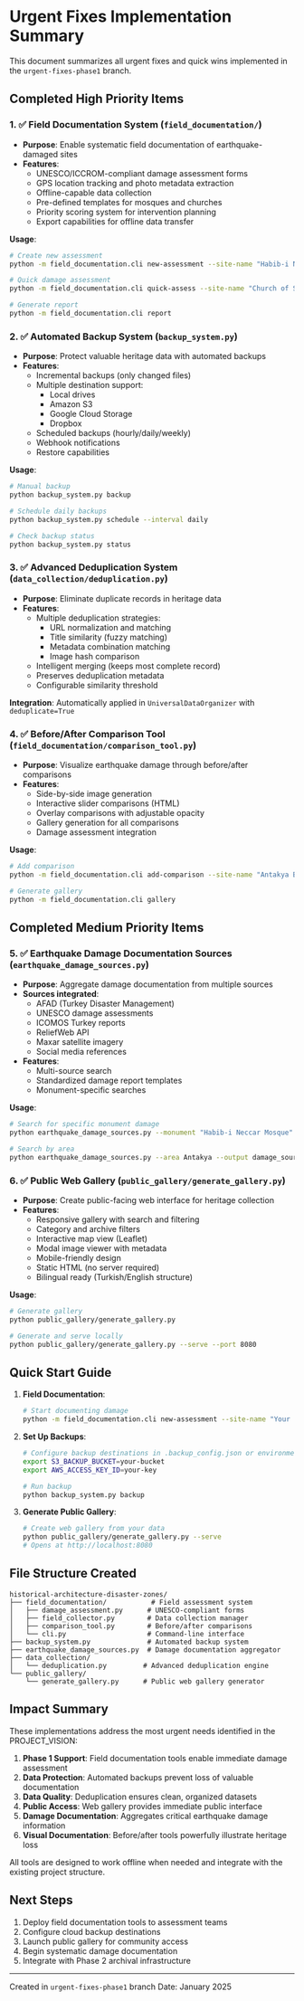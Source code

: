 # Urgent Fixes Implementation Summary

This document summarizes all urgent fixes and quick wins implemented in the `urgent-fixes-phase1` branch.

## Completed High Priority Items

### 1. ✅ Field Documentation System (`field_documentation/`)
- **Purpose**: Enable systematic field documentation of earthquake-damaged sites
- **Features**:
  - UNESCO/ICCROM-compliant damage assessment forms
  - GPS location tracking and photo metadata extraction
  - Offline-capable data collection
  - Pre-defined templates for mosques and churches
  - Priority scoring system for intervention planning
  - Export capabilities for offline data transfer

**Usage**:
```bash
# Create new assessment
python -m field_documentation.cli new-assessment --site-name "Habib-i Neccar Mosque" --site-id "ANT001" --template mosque

# Quick damage assessment
python -m field_documentation.cli quick-assess --site-name "Church of St. Pierre" --site-id "ANT002" --damage severe --urgency immediate --photos photo1.jpg photo2.jpg

# Generate report
python -m field_documentation.cli report
```

### 2. ✅ Automated Backup System (`backup_system.py`)
- **Purpose**: Protect valuable heritage data with automated backups
- **Features**:
  - Incremental backups (only changed files)
  - Multiple destination support:
    - Local drives
    - Amazon S3
    - Google Cloud Storage
    - Dropbox
  - Scheduled backups (hourly/daily/weekly)
  - Webhook notifications
  - Restore capabilities

**Usage**:
```bash
# Manual backup
python backup_system.py backup

# Schedule daily backups
python backup_system.py schedule --interval daily

# Check backup status
python backup_system.py status
```

### 3. ✅ Advanced Deduplication System (`data_collection/deduplication.py`)
- **Purpose**: Eliminate duplicate records in heritage data
- **Features**:
  - Multiple deduplication strategies:
    - URL normalization and matching
    - Title similarity (fuzzy matching)
    - Metadata combination matching
    - Image hash comparison
  - Intelligent merging (keeps most complete record)
  - Preserves deduplication metadata
  - Configurable similarity threshold

**Integration**: Automatically applied in `UniversalDataOrganizer` with `deduplicate=True`

### 4. ✅ Before/After Comparison Tool (`field_documentation/comparison_tool.py`)
- **Purpose**: Visualize earthquake damage through before/after comparisons
- **Features**:
  - Side-by-side image generation
  - Interactive slider comparisons (HTML)
  - Overlay comparisons with adjustable opacity
  - Gallery generation for all comparisons
  - Damage assessment integration

**Usage**:
```bash
# Add comparison
python -m field_documentation.cli add-comparison --site-name "Antakya Bazaar" --site-id "ANT003" --before old_photo.jpg --after damage_photo.jpg --damage "severe"

# Generate gallery
python -m field_documentation.cli gallery
```

## Completed Medium Priority Items

### 5. ✅ Earthquake Damage Documentation Sources (`earthquake_damage_sources.py`)
- **Purpose**: Aggregate damage documentation from multiple sources
- **Sources integrated**:
  - AFAD (Turkey Disaster Management)
  - UNESCO damage assessments
  - ICOMOS Turkey reports
  - ReliefWeb API
  - Maxar satellite imagery
  - Social media references
- **Features**:
  - Multi-source search
  - Standardized damage report templates
  - Monument-specific searches

**Usage**:
```bash
# Search for specific monument damage
python earthquake_damage_sources.py --monument "Habib-i Neccar Mosque"

# Search by area
python earthquake_damage_sources.py --area Antakya --output damage_sources.json
```

### 6. ✅ Public Web Gallery (`public_gallery/generate_gallery.py`)
- **Purpose**: Create public-facing web interface for heritage collection
- **Features**:
  - Responsive gallery with search and filtering
  - Category and archive filters
  - Interactive map view (Leaflet)
  - Modal image viewer with metadata
  - Mobile-friendly design
  - Static HTML (no server required)
  - Bilingual ready (Turkish/English structure)

**Usage**:
```bash
# Generate gallery
python public_gallery/generate_gallery.py

# Generate and serve locally
python public_gallery/generate_gallery.py --serve --port 8080
```

## Quick Start Guide

1. **Field Documentation**:
   ```bash
   # Start documenting damage
   python -m field_documentation.cli new-assessment --site-name "Your Site" --site-id "ID001" --assessor "Your Name"
   ```

2. **Set Up Backups**:
   ```bash
   # Configure backup destinations in .backup_config.json or environment variables
   export S3_BACKUP_BUCKET=your-bucket
   export AWS_ACCESS_KEY_ID=your-key
   
   # Run backup
   python backup_system.py backup
   ```

3. **Generate Public Gallery**:
   ```bash
   # Create web gallery from your data
   python public_gallery/generate_gallery.py --serve
   # Opens at http://localhost:8080
   ```

## File Structure Created

```
historical-architecture-disaster-zones/
├── field_documentation/           # Field assessment system
│   ├── damage_assessment.py      # UNESCO-compliant forms
│   ├── field_collector.py        # Data collection manager
│   ├── comparison_tool.py        # Before/after comparisons
│   └── cli.py                    # Command-line interface
├── backup_system.py              # Automated backup system
├── earthquake_damage_sources.py  # Damage documentation aggregator
├── data_collection/
│   └── deduplication.py         # Advanced deduplication engine
└── public_gallery/
    └── generate_gallery.py      # Public web gallery generator
```

## Impact Summary

These implementations address the most urgent needs identified in the PROJECT_VISION:

1. **Phase 1 Support**: Field documentation tools enable immediate damage assessment
2. **Data Protection**: Automated backups prevent loss of valuable documentation
3. **Data Quality**: Deduplication ensures clean, organized datasets
4. **Public Access**: Web gallery provides immediate public interface
5. **Damage Documentation**: Aggregates critical earthquake damage information
6. **Visual Documentation**: Before/after tools powerfully illustrate heritage loss

All tools are designed to work offline when needed and integrate with the existing project structure.

## Next Steps

1. Deploy field documentation tools to assessment teams
2. Configure cloud backup destinations
3. Launch public gallery for community access
4. Begin systematic damage documentation
5. Integrate with Phase 2 archival infrastructure

---

Created in `urgent-fixes-phase1` branch
Date: January 2025